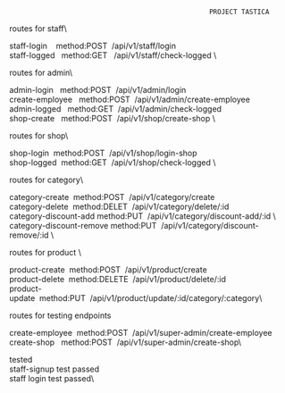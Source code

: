                                                       PROJECT TASTICA


 routes for staff\

 staff-login &nbsp;&nbsp; method:POST&nbsp;&nbsp;/api/v1/staff/login \
 staff-logged &nbsp;&nbsp;method:GET &nbsp;&nbsp;/api/v1/staff/check-logged \


 routes for admin\

 admin-login&nbsp;&nbsp;&nbsp;method:POST&nbsp;&nbsp;/api/v1/admin/login \
 create-employee&nbsp;&nbsp;  method:POST&nbsp;&nbsp;/api/v1/admin/create-employee \
 admin-logged&nbsp;&nbsp;&nbsp;method:GET&nbsp;&nbsp;/api/v1/admin/check-logged\
 shop-create&nbsp;&nbsp;&nbsp;method:POST&nbsp;&nbsp;/api/v1/shop/create-shop \

 routes for shop\

 shop-login&nbsp;&nbsp;method:POST&nbsp;&nbsp;/api/v1/shop/login-shop \
 shop-logged&nbsp;&nbsp;method:GET&nbsp;&nbsp;/api/v1/shop/check-logged \


 routes for category\

 category-create&nbsp;&nbsp;method:POST&nbsp;&nbsp;/api/v1/category/create\
 category-delete&nbsp;&nbsp;method:DELET&nbsp;&nbsp;/api/v1/category/delete/:id  \
 category-discount-add&nbsp;method:PUT&nbsp;&nbsp;/api/v1/category/discount-add/:id \ 
 category-discount-remove&nbsp;method:PUT&nbsp;&nbsp;/api/v1/category/discount-remove/:id \
 
 routes for product \
 
 product-create&nbsp;&nbsp;method:POST&nbsp;&nbsp;/api/v1/product/create\
 product-delete&nbsp;&nbsp;method:DELETE&nbsp;&nbsp;/api/v1/product/delete/:id\
 product-update&nbsp;&nbsp;method:PUT&nbsp;&nbsp;/api/v1/product/update/:id/category/:category\

 routes for testing endpoints 

 create-employee&nbsp;&nbsp;method:POST&nbsp;&nbsp;/api/v1/super-admin/create-employee\
 create-shop&nbsp;&nbsp;&nbsp;method:POST&nbsp;&nbsp;/api/v1/super-admin/create-shop\

 tested \
 staff-signup test passed\
 staff login test passed\



